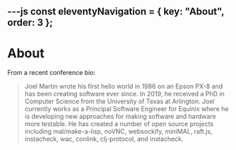 ---js
const eleventyNavigation = {
	key: "About",
	order: 3
};
---
# About

From a recent conference bio:

> Joel Martin wrote his first hello world in 1986 on an Epson PX-8 and has been creating software ever since. In 2019, he received a PhD in Computer Science from the University of Texas at Arlington. Joel currently works as a Principal Software Engineer for Equinix where he is developing new approaches for making software and hardware more testable. He has created a number of open source projects including mal/make-a-lisp, noVNC, websockify, miniMAL, raft.js, instacheck, wac, conlink, clj-protocol, and instacheck.
